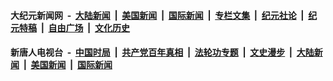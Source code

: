 #### 大纪元新闻网 &nbsp;-&nbsp; [大陆新闻](nsc413.md?t=05130037) &nbsp;|&nbsp; [美国新闻](nsc412.md?t=05130037) &nbsp;|&nbsp; [国际新闻](nsc418.md?t=05130037) &nbsp;|&nbsp; [专栏文集](nsc423.md?t=05130037) &nbsp;|&nbsp; [纪元社论](nsc422.md?t=05130037) &nbsp;|&nbsp; [纪元特稿](nsc424.md?t=05130037) &nbsp;|&nbsp; [自由广场](nsc993.md?t=05130037) &nbsp;|&nbsp; [文化历史](nsc975.md?t=05130037)

#### 新唐人电视台 &nbsp;-&nbsp; [中国时局](prog1138.md?t=05130037) &nbsp;|&nbsp; [共产党百年真相](prog1699.md?t=05130037)  &nbsp;|&nbsp; [法轮功专题](prog1530.md?t=05130037) &nbsp;|&nbsp; [文史漫步](prog647.md?t=05130037) &nbsp;|&nbsp; [大陆新闻](prog204.md?t=05130037) &nbsp;|&nbsp; [美国新闻](prog203.md?t=05130037) &nbsp;|&nbsp; [国际新闻](prog202.md?t=05130037)
